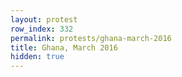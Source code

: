 ```yaml
---
layout: protest
row_index: 332
permalink: protests/ghana-march-2016
title: Ghana, March 2016
hidden: true
---
```


